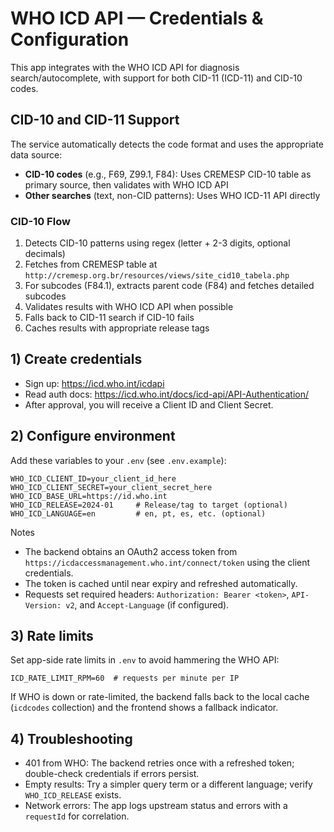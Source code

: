 # WHO ICD API — Credentials & Configuration

This app integrates with the WHO ICD API for diagnosis search/autocomplete, with support for both CID-11 (ICD-11) and CID-10 codes.

## CID-10 and CID-11 Support

The service automatically detects the code format and uses the appropriate data source:

- **CID-10 codes** (e.g., F69, Z99.1, F84): Uses CREMESP CID-10 table as primary source, then validates with WHO ICD API
- **Other searches** (text, non-CID patterns): Uses WHO ICD-11 API directly

### CID-10 Flow
1. Detects CID-10 patterns using regex (letter + 2-3 digits, optional decimals)
2. Fetches from CREMESP table at `http://cremesp.org.br/resources/views/site_cid10_tabela.php`
3. For subcodes (F84.1), extracts parent code (F84) and fetches detailed subcodes
4. Validates results with WHO ICD API when possible
5. Falls back to CID-11 search if CID-10 fails
6. Caches results with appropriate release tags

## 1) Create credentials

- Sign up: https://icd.who.int/icdapi
- Read auth docs: https://icd.who.int/docs/icd-api/API-Authentication/
- After approval, you will receive a Client ID and Client Secret.

## 2) Configure environment

Add these variables to your `.env` (see `.env.example`):

```
WHO_ICD_CLIENT_ID=your_client_id_here
WHO_ICD_CLIENT_SECRET=your_client_secret_here
WHO_ICD_BASE_URL=https://id.who.int
WHO_ICD_RELEASE=2024-01     # Release/tag to target (optional)
WHO_ICD_LANGUAGE=en         # en, pt, es, etc. (optional)
```

Notes
- The backend obtains an OAuth2 access token from `https://icdaccessmanagement.who.int/connect/token` using the client credentials.
- The token is cached until near expiry and refreshed automatically.
- Requests set required headers: `Authorization: Bearer <token>`, `API-Version: v2`, and `Accept-Language` (if configured).

## 3) Rate limits

Set app-side rate limits in `.env` to avoid hammering the WHO API:

```
ICD_RATE_LIMIT_RPM=60  # requests per minute per IP
```

If WHO is down or rate-limited, the backend falls back to the local cache (`icdcodes` collection) and the frontend shows a fallback indicator.

## 4) Troubleshooting

- 401 from WHO: The backend retries once with a refreshed token; double-check credentials if errors persist.
- Empty results: Try a simpler query term or a different language; verify `WHO_ICD_RELEASE` exists.
- Network errors: The app logs upstream status and errors with a `requestId` for correlation.

